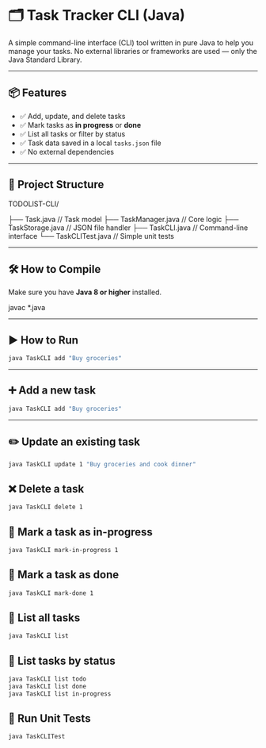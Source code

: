 # 🗂️ Task Tracker CLI (Java)

A simple command-line interface (CLI) tool written in pure Java to help you manage your tasks. No external libraries or frameworks are used — only the Java Standard Library.

---

## 📦 Features

- ✅ Add, update, and delete tasks  
- ✅ Mark tasks as **in progress** or **done**  
- ✅ List all tasks or filter by status  
- ✅ Task data saved in a local `tasks.json` file  
- ✅ No external dependencies  

---

## 📁 Project Structure

TODOLIST-CLI/

├── Task.java // Task model
├── TaskManager.java // Core logic
├── TaskStorage.java // JSON file handler
├── TaskCLI.java // Command-line interface
└── TaskCLITest.java // Simple unit tests


---

## 🛠️ How to Compile

Make sure you have **Java 8 or higher** installed.


javac *.java

---


## ▶️ How to Run

```bash
java TaskCLI add "Buy groceries"
```
---

## ➕ Add a new task

```bash
java TaskCLI add "Buy groceries"
```

---

## ✏️ Update an existing task

```bash
java TaskCLI update 1 "Buy groceries and cook dinner"
```

## ❌ Delete a task

```bash
java TaskCLI delete 1
```

## 📝 Mark a task as in-progress

```bash
java TaskCLI mark-in-progress 1
```

## 📝 Mark a task as done

```bash
java TaskCLI mark-done 1
```


## 📝 List all tasks

```bash
java TaskCLI list
```

## 📝 List tasks by status

```bash
java TaskCLI list todo
java TaskCLI list done
java TaskCLI list in-progress
```

## 🧪 Run Unit Tests

```bash
java TaskCLITest
```
